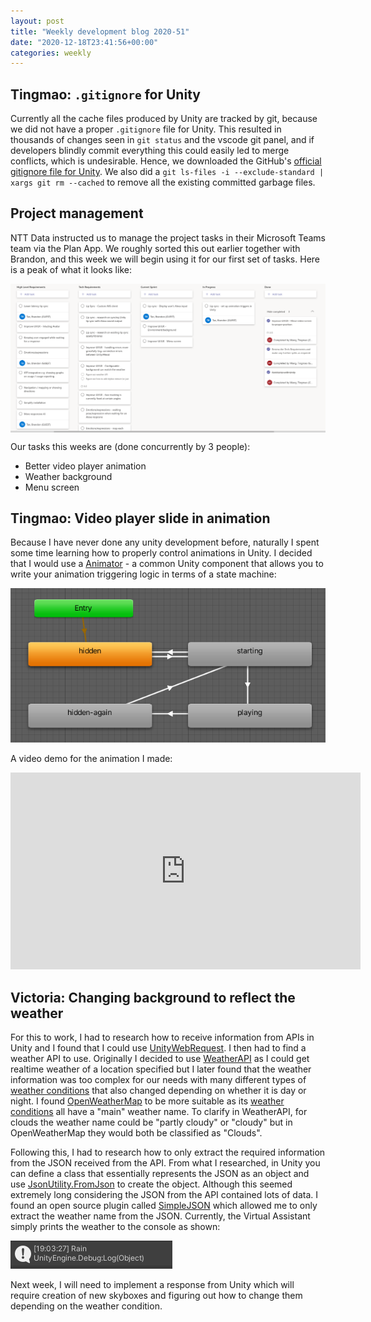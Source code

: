 ```yaml
---
layout: post
title: "Weekly development blog 2020-51"
date: "2020-12-18T23:41:56+00:00"
categories: weekly
---
```


## Tingmao: `.gitignore` for Unity

Currently all the cache files produced by Unity are tracked by git, because we did not have a proper `.gitignore` file for Unity. This resulted in thousands of changes seen in `git status` and the vscode git panel, and if developers blindly commit everything this could easily led to merge conflicts, which is undesirable. Hence, we downloaded the GitHub's [official gitignore file for Unity](https://github.com/github/gitignore/blob/master/Unity.gitignore). We also did a `git ls-files -i --exclude-standard | xargs git rm --cached` to remove all the existing committed garbage files.

## Project management

NTT Data instructed us to manage the project tasks in their Microsoft Teams team via the Plan App. We roughly sorted this out earlier together with Brandon, and this week we will begin using it for our first set of tasks. Here is a peak of what it looks like:

<a href="/assets/images/ms-team-plan-peak.png"><img src="/assets/images/ms-team-plan-peak.png" style="max-width: 100%; display: block; margin: 10px auto;"></a>

Our tasks this weeks are (done concurrently by 3 people):

- Better video player animation
- Weather background
- Menu screen

## Tingmao: Video player slide in animation

Because I have never done any unity development before, naturally I spent some time learning how to properly control animations in Unity. I decided that I would use a [Animator](https://docs.unity3d.com/Manual/class-Animator.html) - a common Unity component that allows you to write your animation triggering logic in terms of a state machine:

<img src="/assets/images/unity-animator-state-machine.png" class="center">

A video demo for the animation I made:

<iframe width="560" height="315" src="https://www.youtube.com/embed/m-lBv1Xaueo" frameborder="0" allow="accelerometer; autoplay; clipboard-write; encrypted-media; gyroscope; picture-in-picture" allowfullscreen></iframe>

## Victoria: Changing background to reflect the weather

For this to work, I had to research how to receive information from APIs in Unity and I found that I could use [UnityWebRequest](https://docs.unity3d.com/ScriptReference/Networking.UnityWebRequest.html). I then had to find a weather API to use. Originally I decided to use [WeatherAPI](https://www.weatherapi.com/) as I could get realtime weather of a location specified but I later found that the weather information was too complex for our needs with many different types of [weather conditions](https://www.weatherapi.com/docs/weather_conditions.json) that also changed depending on whether it is day or night. I found [OpenWeatherMap](https://openweathermap.org/) to be more suitable as its [weather conditions](https://openweathermap.org/weather-conditions) all have a "main" weather name. To clarify in WeatherAPI, for clouds the weather name could be "partly cloudy" or "cloudy" but in OpenWeatherMap they would both be classified as "Clouds".

Following this, I had to research how to only extract the required information from the JSON received from the API. From what I researched, in Unity you can define a class that essentially represents the JSON as an object and use [JsonUtility.FromJson](https://docs.unity3d.com/ScriptReference/JsonUtility.FromJson.html) to create the object. Although this seemed extremely long considering the JSON from the API contained lots of data. I found an open source plugin called [SimpleJSON](https://github.com/Bunny83/SimpleJSON) which allowed me to only extract the weather name from the JSON. Currently, the Virtual Assistant simply prints the weather to the console as shown:

<img src="/assets/images/weather-console-log.PNG" class="center">

Next week, I will need to implement a response from Unity which will require creation of new skyboxes and figuring out how to change them depending on the weather condition.
